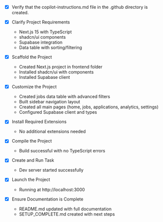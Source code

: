 - [x] Verify that the copilot-instructions.md file in the .github directory is created.

- [x] Clarify Project Requirements
  - Next.js 15 with TypeScript
  - shadcn/ui components
  - Supabase integration
  - Data table with sorting/filtering

- [x] Scaffold the Project
  - Created Next.js project in frontend folder
  - Installed shadcn/ui with components
  - Installed Supabase client

- [x] Customize the Project
  - Created jobs data table with advanced filters
  - Built sidebar navigation layout
  - Created all main pages (home, jobs, applications, analytics, settings)
  - Configured Supabase client and types

- [x] Install Required Extensions
  - No additional extensions needed

- [x] Compile the Project
  - Build successful with no TypeScript errors

- [x] Create and Run Task
  - Dev server started successfully

- [x] Launch the Project
  - Running at http://localhost:3000

- [x] Ensure Documentation is Complete
  - README.md updated with full documentation
  - SETUP_COMPLETE.md created with next steps
